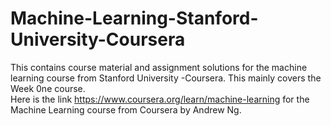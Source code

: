 # Machine-Learning-Stanford-University-Coursera
This contains course material and assignment solutions for the machine learning course from Stanford University -Coursera.
This mainly covers the Week 0ne course.  
Here is the link https://www.coursera.org/learn/machine-learning for the Machine Learning course  from Coursera by Andrew Ng.
